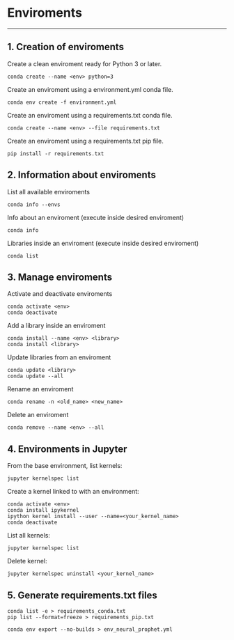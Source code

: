 # Enviroments
___

## 1. Creation of enviroments

Create a clean enviroment ready for Python 3 or later.
```
conda create --name <env> python=3
```

Create an enviroment using a environment.yml conda file.
```
conda env create -f environment.yml
```

Create an enviroment using a requirements.txt conda file.
```
conda create --name <env> --file requirements.txt
```

Create an enviroment using a requirements.txt pip file.
```
pip install -r requirements.txt
```

## 2. Information about enviroments

List all available enviroments
```
conda info --envs
```

Info about an enviroment (execute inside desired enviroment)
```
conda info
```

Libraries inside an enviroment (execute inside desired enviroment)
```
conda list
```

## 3. Manage enviroments

Activate and deactivate enviroments
```
conda activate <env>
conda deactivate
```

Add a library inside an enviroment
```
conda install --name <env> <library>
conda install <library>
```

Update libraries from an enviroment
```
conda update <library>
conda update --all
```

Rename an enviroment
```
conda rename -n <old_name> <new_name>
```

Delete an enviroment
```
conda remove --name <env> --all
```

## 4. Environments in Jupyter

From the base environment, list kernels:
```
jupyter kernelspec list
```

Create a kernel linked to with an environment:
```
conda activate <env>
conda install ipykernel
ipython kernel install --user --name=<your_kernel_name>
conda deactivate
```

List all kernels:
```
jupyter kernelspec list
```

Delete kernel:
```
jupyter kernelspec uninstall <your_kernel_name>
```


## 5. Generate requirements.txt files
```
conda list -e > requirements_conda.txt
pip list --format=freeze > requirements_pip.txt
```
```
conda env export --no-builds > env_neural_prophet.yml
```
